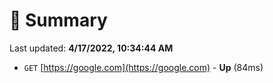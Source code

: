 # 📖 Summary
Last updated: **4/17/2022, 10:34:44 AM**

- `GET` [https://google.com](https://google.com) - **Up** (84ms)

